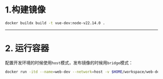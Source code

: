 # 1.构建镜像

```bash
docker buildx build -t vue-dev:node-v22.14.0 .
```

---

# 2. 运行容器

配置开发环境的时候使用`host`模式，发布镜像的时候用`bridge`模式：
```bash
docker run -itd --name=web-dev --network=host -v $HOME/workspace/web-dev:/root/web-dev vue-dev:node-v22.14.0
```